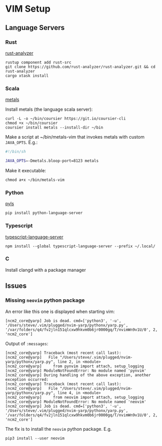 # VIM Setup

## Language Servers

### Rust

[rust-analyzer](https://rust-analyzer.github.io/manual.html#installation)

```
rustup component add rust-src
git clone https://github.com/rust-analyzer/rust-analyzer.git && cd rust-analyzer
cargo xtask install
```

### Scala

[metals](https://scalameta.org/metals/docs/editors/vim.html)

Install metals (the language scala server):
```
curl -L -o ~/bin/coursier https://git.io/coursier-cli
chmod +x ~/bin/coursier
coursier install metals --install-dir ~/bin
```

Make a script at ~/bin/metals-vim that invokes metals with custom `JAVA_OPTS`. E.g.:
```bash
#!/bin/sh

JAVA_OPTS=-Dmetals.bloop-port=8123 metals
```
Make it executable:
```
chmod a+x ~/bin/metals-vim
```

### Python

[pyls](https://github.com/palantir/python-language-server)

```
pip install python-language-server
```

### Typescript

[typescript-language-server](https://github.com/theia-ide/typescript-language-server)

```
npm install --global typescript-language-server --prefix ~/.local/
```

### C

Install clangd with a package manager

## Issues

### Missing `neovim` python package

An error like this one is displayed when starting vim:
```
[ncm2_core@yarp] Job is dead. cmd=['python3', '-u', '/Users/steve/.vim/plugged/nvim-yarp/pythonx/yarp.py', '/var/folders/q4/fv2jln151qlcxw9hkvm0b6jr0000gq/T/nvimWn9v1U/0', 2, 'ncm2_core']
```

Output of `:messages`:
```
[ncm2_core@yarp] Traceback (most recent call last):
[ncm2_core@yarp]   File "/Users/steve/.vim/plugged/nvim-yarp/pythonx/yarp.py", line 2, in <module>
[ncm2_core@yarp]     from pynvim import attach, setup_logging
[ncm2_core@yarp] ModuleNotFoundError: No module named 'pynvim'
[ncm2_core@yarp] During handling of the above exception, another exception occurred:
[ncm2_core@yarp] Traceback (most recent call last):
[ncm2_core@yarp]   File "/Users/steve/.vim/plugged/nvim-yarp/pythonx/yarp.py", line 4, in <module>
[ncm2_core@yarp]     from neovim import attach, setup_logging
[ncm2_core@yarp] ModuleNotFoundError: No module named 'neovim'
[ncm2_core@yarp] Job is dead. cmd=['python3', '-u', '/Users/steve/.vim/plugged/nvim-yarp/pythonx/yarp.py', '/var/folders/q4/fv2jln151qlcxw9hkvm0b6jr0000gq/T/nvimWn9v1U/0', 2, 'ncm2_core']
```

The fix is to install the `neovim` python package. E.g.
```
pip3 install --user neovim
```
